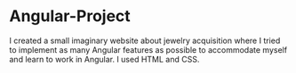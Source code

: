 # Angular-Project
I created a small imaginary website about jewelry acquisition where I tried to implement as many Angular features as possible to accommodate myself and learn to work in Angular.
I used HTML and CSS.
